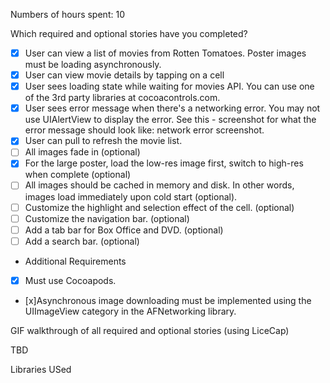 Numbers of hours spent: 10

Which required and optional stories have you completed?

- [x] User can view a list of movies from Rotten Tomatoes. Poster images must be loading asynchronously.
- [x] User can view movie details by tapping on a cell
- [x] User sees loading state while waiting for movies API. You can use one of the 3rd party libraries at cocoacontrols.com.
- [x] User sees error message when there's a networking error. You may not use UIAlertView to display the error. See this - screenshot for what the error message should look like: network error screenshot.
- [x] User can pull to refresh the movie list.
- [ ] All images fade in (optional)
- [x] For the large poster, load the low-res image first, switch to high-res when complete (optional)
- [ ] All images should be cached in memory and disk. In other words, images load immediately upon cold start (optional).
- [ ] Customize the highlight and selection effect of the cell. (optional)
- [ ] Customize the navigation bar. (optional)
- [ ] Add a tab bar for Box Office and DVD. (optional)
- [ ] Add a search bar. (optional)
* Additional Requirements
- [x] Must use Cocoapods.
- [x]Asynchronous image downloading must be implemented using the UIImageView category in the AFNetworking library.


GIF walkthrough of all required and optional stories (using LiceCap)

TBD

Libraries USed



